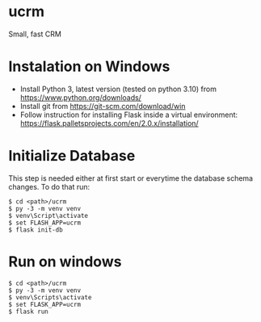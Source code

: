 # ucrm
Small, fast CRM

# Instalation on Windows
- Install Python 3, latest version (tested on python 3.10) from https://www.python.org/downloads/
- Install git from https://git-scm.com/download/win
- Follow instruction for installing Flask inside a virtual environment: https://flask.palletsprojects.com/en/2.0.x/installation/

# Initialize Database
This step is needed either at first start or everytime the database schema changes. To do that run:
```
$ cd <path>/ucrm
$ py -3 -m venv venv
$ venv\Script\activate
$ set FLASH_APP=ucrm
$ flask init-db
```

# Run on windows
```
$ cd <path>/ucrm
$ py -3 -m venv venv
$ venv\Scripts\activate
$ set FLASK_APP=ucrm
$ flask run
```
